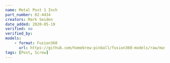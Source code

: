 ```yaml
---
name: Metal Post 1 Inch
part_number: 02-4434
creators: Mark Seiden
date_added: 2020-05-19
verified: no
verified_by:
models: 
    - format: Fusion360
      url: https://github.com/homebrew-pinball/fusion360-models/raw/master/posts/Metal%20Post%201%20Inch%2002-4434.f3d
tags: [Post, Screw]
---
```

